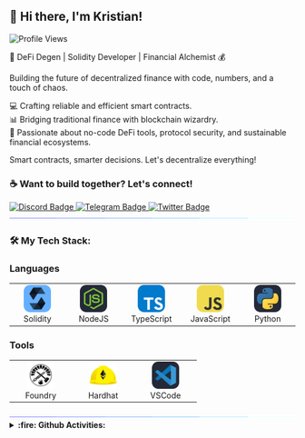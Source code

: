 ## 👋 Hi there, I'm Kristian!
![Profile Views](https://komarev.com/ghpvc/?username=kristianism)

👾 DeFi Degen | Solidity Developer | Financial Alchemist 💰

Building the future of decentralized finance with code, numbers, and a touch of chaos.

💻 Crafting reliable and efficient smart contracts.<br>
📊 Bridging traditional finance with blockchain wizardry.<br>
🚀 Passionate about no-code DeFi tools, protocol security, and sustainable financial ecosystems.<br>

Smart contracts, smarter decisions. Let's decentralize everything!

### :coffee: Want to build together? Let's connect!
<div id="badges">
  <a href="https://discord.com/users/iamkristian">
    <img src="https://img.shields.io/badge/Discord-7289DA?style=for-the-badge&logo=discord&logoColor=white" alt="Discord Badge"/>
  </a>
  <a href="https://t.me/thisiskristian">
    <img src="https://img.shields.io/badge/Telegram-blue?style=for-the-badge&logo=telegram&logoColor=white" alt="Telegram Badge"/>
  </a>
  <a href="https://x.com/0xKristianity">
    <img src="https://img.shields.io/badge/Twitter-black?style=for-the-badge&logo=x&logoColor=white" alt="Twitter Badge"/>
  </a>
</div>

<img src="./img/linebreak.gif">

### :hammer_and_wrench: My Tech Stack:

### Languages
<table>
  <tr>
    <td align="center" width="96">
      <img src="./img/Solidity.svg" width="48" height="48" alt="Solidity"/>
      <br>Solidity
    </td>
    <td align="center" width="96">
      <img src="./img/NodeJS-Dark.svg" width="48" height="48" alt="NodeJS"/>
      <br>NodeJS
    </td>
    <td align="center" width="96">
      <img src="./img/TypeScript.svg" width="48" height="48" alt="TypeScript"/>
      <br>TypeScript
    </td>
    <td align="center" width="96">
      <img src="./img/JavaScript.svg" width="48" height="48" alt="JavaScript"/>
      <br>JavaScript
    </td>
    <td align="center" width="96">
      <img src="./img/Python-Dark.svg" width="48" height="48" alt="Python"/>
      <br>Python
    </td>
  </tr>
</table>

### Tools
<table>
  <tr>
    <td align="center" width="96">
      <img src="./img/foundry.png" width="48" alt="Foundry"/>
      <br>Foundry
    </td>    
    <td align="center" width="96">
      <img src="./img/hardhat-original.svg" width="48" height="48" alt="Hardhat"/>
      <br>Hardhat
    </td>
    <td align="center" width="96">
      <img src="./img/VSCode-Dark.svg" width="48" height="48" alt="VSCode"/>
      <br>VSCode
    </td>
  </tr>
</table>
<img src="./img/linebreak.gif">

<details>
  <br>
  <summary><b> :fire: Github Activities:</b></summary>
  <img src="https://github-readme-stats.vercel.app/api?username=kristianism&show_icons=true&theme=dark"> 
</details>
